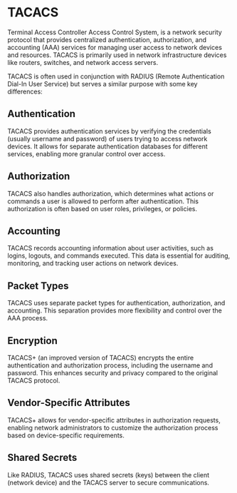 # TACACS
Terminal Access Controller Access Control System, is a network security protocol that provides centralized authentication, authorization, and accounting (AAA) services for managing user access to network devices and resources. TACACS is primarily used in network infrastructure devices like routers, switches, and network access servers.

TACACS is often used in conjunction with RADIUS (Remote Authentication Dial-In User Service) but serves a similar purpose with some key differences:

## Authentication
TACACS provides authentication services by verifying the credentials (usually username and password) of users trying to access network devices. It allows for separate authentication databases for different services, enabling more granular control over access.
## Authorization
TACACS also handles authorization, which determines what actions or commands a user is allowed to perform after authentication. This authorization is often based on user roles, privileges, or policies.
## Accounting
TACACS records accounting information about user activities, such as logins, logouts, and commands executed. This data is essential for auditing, monitoring, and tracking user actions on network devices.
## Packet Types
TACACS uses separate packet types for authentication, authorization, and accounting. This separation provides more flexibility and control over the AAA process.
## Encryption
TACACS+ (an improved version of TACACS) encrypts the entire authentication and authorization process, including the username and password. This enhances security and privacy compared to the original TACACS protocol.
## Vendor-Specific Attributes
TACACS+ allows for vendor-specific attributes in authorization requests, enabling network administrators to customize the authorization process based on device-specific requirements.
## Shared Secrets
Like RADIUS, TACACS uses shared secrets (keys) between the client (network device) and the TACACS server to secure communications.

